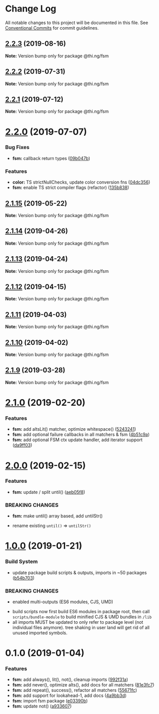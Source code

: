 # Change Log

All notable changes to this project will be documented in this file.
See [Conventional Commits](https://conventionalcommits.org) for commit guidelines.

## [2.2.3](https://github.com/thi-ng/umbrella/compare/@thi.ng/fsm@2.2.2...@thi.ng/fsm@2.2.3) (2019-08-16)

**Note:** Version bump only for package @thi.ng/fsm





## [2.2.2](https://github.com/thi-ng/umbrella/compare/@thi.ng/fsm@2.2.1...@thi.ng/fsm@2.2.2) (2019-07-31)

**Note:** Version bump only for package @thi.ng/fsm





## [2.2.1](https://github.com/thi-ng/umbrella/compare/@thi.ng/fsm@2.2.0...@thi.ng/fsm@2.2.1) (2019-07-12)

**Note:** Version bump only for package @thi.ng/fsm





# [2.2.0](https://github.com/thi-ng/umbrella/compare/@thi.ng/fsm@2.1.15...@thi.ng/fsm@2.2.0) (2019-07-07)


### Bug Fixes

* **fsm:** callback return types ([09b047b](https://github.com/thi-ng/umbrella/commit/09b047b))


### Features

* **color:** TS strictNullChecks, update color conversion fns ([04dc356](https://github.com/thi-ng/umbrella/commit/04dc356))
* **fsm:** enable TS strict compiler flags (refactor) ([135b838](https://github.com/thi-ng/umbrella/commit/135b838))





## [2.1.15](https://github.com/thi-ng/umbrella/compare/@thi.ng/fsm@2.1.14...@thi.ng/fsm@2.1.15) (2019-05-22)

**Note:** Version bump only for package @thi.ng/fsm





## [2.1.14](https://github.com/thi-ng/umbrella/compare/@thi.ng/fsm@2.1.13...@thi.ng/fsm@2.1.14) (2019-04-26)

**Note:** Version bump only for package @thi.ng/fsm





## [2.1.13](https://github.com/thi-ng/umbrella/compare/@thi.ng/fsm@2.1.12...@thi.ng/fsm@2.1.13) (2019-04-24)

**Note:** Version bump only for package @thi.ng/fsm





## [2.1.12](https://github.com/thi-ng/umbrella/compare/@thi.ng/fsm@2.1.11...@thi.ng/fsm@2.1.12) (2019-04-15)

**Note:** Version bump only for package @thi.ng/fsm





## [2.1.11](https://github.com/thi-ng/umbrella/compare/@thi.ng/fsm@2.1.10...@thi.ng/fsm@2.1.11) (2019-04-03)

**Note:** Version bump only for package @thi.ng/fsm





## [2.1.10](https://github.com/thi-ng/umbrella/compare/@thi.ng/fsm@2.1.9...@thi.ng/fsm@2.1.10) (2019-04-02)

**Note:** Version bump only for package @thi.ng/fsm





## [2.1.9](https://github.com/thi-ng/umbrella/compare/@thi.ng/fsm@2.1.8...@thi.ng/fsm@2.1.9) (2019-03-28)

**Note:** Version bump only for package @thi.ng/fsm







# [2.1.0](https://github.com/thi-ng/umbrella/compare/@thi.ng/fsm@2.0.0...@thi.ng/fsm@2.1.0) (2019-02-20)


### Features

* **fsm:** add altsLit() matcher, optimize whitespace() ([5243241](https://github.com/thi-ng/umbrella/commit/5243241))
* **fsm:** add optional failure callbacks in all matchers & fsm ([4b51c9a](https://github.com/thi-ng/umbrella/commit/4b51c9a))
* **fsm:** add optional FSM ctx update handler, add iterator support ([da9ff03](https://github.com/thi-ng/umbrella/commit/da9ff03))





# [2.0.0](https://github.com/thi-ng/umbrella/compare/@thi.ng/fsm@1.0.4...@thi.ng/fsm@2.0.0) (2019-02-15)


### Features

* **fsm:** update / split until() ([aeb05f8](https://github.com/thi-ng/umbrella/commit/aeb05f8))


### BREAKING CHANGES

* **fsm:** make until() array based, add untilStr()

- rename existing `until()` => `untilStr()`



# [1.0.0](https://github.com/thi-ng/umbrella/compare/@thi.ng/fsm@0.1.0...@thi.ng/fsm@1.0.0) (2019-01-21)


### Build System

* update package build scripts & outputs, imports in ~50 packages ([b54b703](https://github.com/thi-ng/umbrella/commit/b54b703))


### BREAKING CHANGES

* enabled multi-outputs (ES6 modules, CJS, UMD)

- build scripts now first build ES6 modules in package root, then call
  `scripts/bundle-module` to build minified CJS & UMD bundles in `/lib`
- all imports MUST be updated to only refer to package level
  (not individual files anymore). tree shaking in user land will get rid of
  all unused imported symbols.



# 0.1.0 (2019-01-04)


### Features

* **fsm:** add always(), lit(), not(), cleanup imports ([992f31a](https://github.com/thi-ng/umbrella/commit/992f31a))
* **fsm:** add never(), optimize alts(), add docs for all matchers ([81e3fc7](https://github.com/thi-ng/umbrella/commit/81e3fc7))
* **fsm:** add repeat(), success(), refactor all matchers ([55671fc](https://github.com/thi-ng/umbrella/commit/55671fc))
* **fsm:** add support for lookahead-1, add docs ([4a9bb3d](https://github.com/thi-ng/umbrella/commit/4a9bb3d))
* **fsm:** import fsm package ([e03390b](https://github.com/thi-ng/umbrella/commit/e03390b))
* **fsm:** update not() ([a933607](https://github.com/thi-ng/umbrella/commit/a933607))

